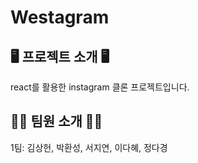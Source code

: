 <h1>Westagram</h1>

<h2>🖥️ 프로젝트 소개 🖥️</h2>

react를 활용한 instagram 클론 프로젝트입니다.

<h2>👩‍💻 팀원 소개 🧑‍💻</h2>

1팀: 김상헌, 박환성, 서지연, 이다혜, 정다경

